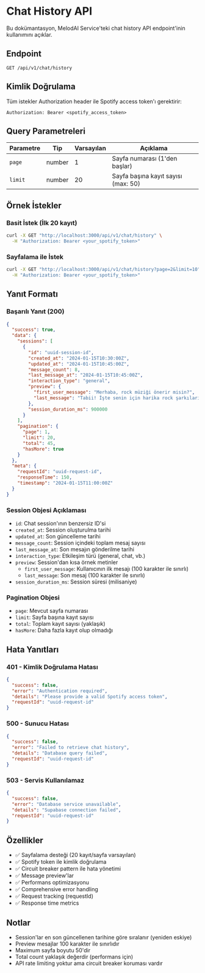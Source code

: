 # Chat History API

Bu dokümantasyon, MelodAI Service'teki chat history API endpoint'inin kullanımını açıklar.

## Endpoint

```
GET /api/v1/chat/history
```

## Kimlik Doğrulama

Tüm istekler Authorization header ile Spotify access token'ı gerektirir:

```
Authorization: Bearer <spotify_access_token>
```

## Query Parametreleri

| Parametre | Tip     | Varsayılan | Açıklama |
|-----------|---------|------------|-----------|
| `page`    | number  | 1          | Sayfa numarası (1'den başlar) |
| `limit`   | number  | 20         | Sayfa başına kayıt sayısı (max: 50) |

## Örnek İstekler

### Basit İstek (İlk 20 kayıt)
```bash
curl -X GET "http://localhost:3000/api/v1/chat/history" \
  -H "Authorization: Bearer <your_spotify_token>"
```

### Sayfalama ile İstek
```bash
curl -X GET "http://localhost:3000/api/v1/chat/history?page=2&limit=10" \
  -H "Authorization: Bearer <your_spotify_token>"
```

## Yanıt Formatı

### Başarılı Yanıt (200)

```json
{
  "success": true,
  "data": {
    "sessions": [
      {
        "id": "uuid-session-id",
        "created_at": "2024-01-15T10:30:00Z",
        "updated_at": "2024-01-15T10:45:00Z",
        "message_count": 8,
        "last_message_at": "2024-01-15T10:45:00Z",
        "interaction_type": "general",
        "preview": {
          "first_user_message": "Merhaba, rock müziği önerir misin?",
          "last_message": "Tabii! İşte senin için harika rock şarkıları..."
        },
        "session_duration_ms": 900000
      }
    ],
    "pagination": {
      "page": 1,
      "limit": 20,
      "total": 45,
      "hasMore": true
    }
  },
  "meta": {
    "requestId": "uuid-request-id",
    "responseTime": 150,
    "timestamp": "2024-01-15T11:00:00Z"
  }
}
```

### Session Objesi Açıklaması

- `id`: Chat session'ının benzersiz ID'si
- `created_at`: Session oluşturulma tarihi
- `updated_at`: Son güncelleme tarihi
- `message_count`: Session içindeki toplam mesaj sayısı
- `last_message_at`: Son mesajın gönderilme tarihi
- `interaction_type`: Etkileşim türü (general, chat, vb.)
- `preview`: Session'dan kısa örnek metinler
  - `first_user_message`: Kullanıcının ilk mesajı (100 karakter ile sınırlı)
  - `last_message`: Son mesaj (100 karakter ile sınırlı)
- `session_duration_ms`: Session süresi (milisaniye)

### Pagination Objesi

- `page`: Mevcut sayfa numarası
- `limit`: Sayfa başına kayıt sayısı
- `total`: Toplam kayıt sayısı (yaklaşık)
- `hasMore`: Daha fazla kayıt olup olmadığı

## Hata Yanıtları

### 401 - Kimlik Doğrulama Hatası
```json
{
  "success": false,
  "error": "Authentication required",
  "details": "Please provide a valid Spotify access token",
  "requestId": "uuid-request-id"
}
```

### 500 - Sunucu Hatası
```json
{
  "success": false,
  "error": "Failed to retrieve chat history",
  "details": "Database query failed",
  "requestId": "uuid-request-id"
}
```

### 503 - Servis Kullanılamaz
```json
{
  "success": false,
  "error": "Database service unavailable",
  "details": "Supabase connection failed",
  "requestId": "uuid-request-id"
}
```

## Özellikler

- ✅ Sayfalama desteği (20 kayıt/sayfa varsayılan)
- ✅ Spotify token ile kimlik doğrulama
- ✅ Circuit breaker pattern ile hata yönetimi
- ✅ Message preview'lar
- ✅ Performans optimizasyonu
- ✅ Comprehensive error handling
- ✅ Request tracking (requestId)
- ✅ Response time metrics

## Notlar

- Session'lar en son güncellenen tarihine göre sıralanır (yeniden eskiye)
- Preview mesajlar 100 karakter ile sınırlıdır
- Maximum sayfa boyutu 50'dir
- Total count yaklaşık değerdir (performans için)
- API rate limiting yoktur ama circuit breaker koruması vardır 